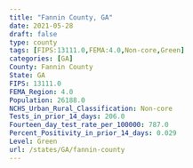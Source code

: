 ```yaml
---
title: "Fannin County, GA"
date: 2021-05-28
draft: false
type: county
tags: [FIPS:13111.0,FEMA:4.0,Non-core,Green]
categories: [GA]
County: Fannin County
State: GA
FIPS: 13111.0
FEMA_Region: 4.0
Population: 26188.0
NCHS_Urban_Rural_Classification: Non-core
Tests_in_prior_14_days: 206.0
Fourteen_day_test_rate_per_100000: 787.0
Percent_Positivity_in_prior_14_days: 0.029
Level: Green
url: /states/GA/fannin-county
---
```



